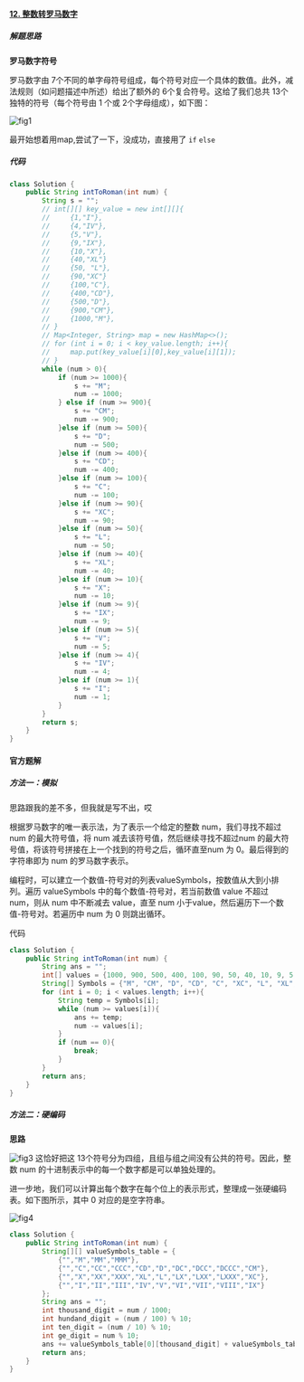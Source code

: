 #### [12. 整数转罗马数字](https://leetcode-cn.com/problems/integer-to-roman/)

##### 解题思路

**罗马数字符号**

罗马数字由 7个不同的单字母符号组成，每个符号对应一个具体的数值。此外，减法规则（如问题描述中所述）给出了额外的 6个复合符号。这给了我们总共 13个独特的符号（每个符号由 1 个或 2个字母组成），如下图：

![fig1](https://assets.leetcode-cn.com/solution-static/12/1.png)

最开始想着用map,尝试了一下，没成功，直接用了 `if`  `else` 

##### 代码

```java
class Solution {
    public String intToRoman(int num) {
        String s = "";
        // int[][] key_value = new int[][]{
        //     {1,"I"},
        //     {4,"IV"},
        //     {5,"V"},
        //     {9,"IX"},
        //     {10,"X"},
        //     {40,"XL"}
        //     {50, "L"},
        //     {90,"XC"}
        //     {100,"C"},
        //     {400,"CD"},
        //     {500,"D"},
        //     {900,"CM"},
        //     {1000,"M"},
        // }
        // Map<Integer, String> map = new HashMap<>();
        // for (int i = 0; i < key_value.length; i++){
        //     map.put(key_value[i][0],key_value[i][1]);
        // }
        while (num > 0){
            if (num >= 1000){
                s += "M";
                num -= 1000;
            } else if (num >= 900){
                s += "CM";
                num -= 900;
            }else if (num >= 500){
                s += "D";
                num -= 500;
            }else if (num >= 400){
                s += "CD";
                num -= 400;
            }else if (num >= 100){
                s += "C";
                num -= 100;
            }else if (num >= 90){
                s += "XC";
                num -= 90;
            }else if (num >= 50){
                s += "L";
                num -= 50;
            }else if (num >= 40){
                s += "XL";
                num -= 40;
            }else if (num >= 10){
                s += "X";
                num -= 10;
            }else if (num >= 9){
                s += "IX";
                num -= 9;
            }else if (num >= 5){
                s += "V";
                num -= 5;
            }else if (num >= 4){
                s += "IV";
                num -= 4;
            }else if (num >= 1){
                s += "I";
                num -= 1;
            }
        } 
        return s;
    }
}
```

#### 官方题解

##### 方法一：模拟

思路跟我的差不多，但我就是写不出，哎

根据罗马数字的唯一表示法，为了表示一个给定的整数 num，我们寻找不超过 num 的最大符号值，将 num 减去该符号值，然后继续寻找不超过num 的最大符号值，将该符号拼接在上一个找到的符号之后，循环直至num 为 0。最后得到的字符串即为 num 的罗马数字表示。

编程时，可以建立一个数值-符号对的列表valueSymbols，按数值从大到小排列。遍历 valueSymbols 中的每个数值-符号对，若当前数值 value 不超过 num，则从 num 中不断减去 value，直至 num 小于value，然后遍历下一个数值-符号对。若遍历中 num 为 0 则跳出循环。

代码

```java
class Solution {
    public String intToRoman(int num) {
        String ans = "";
        int[] values = {1000, 900, 500, 400, 100, 90, 50, 40, 10, 9, 5, 4, 1};
        String[] Symbols = {"M", "CM", "D", "CD", "C", "XC", "L", "XL", "X", "IX", "V", "IV", "I"};
        for (int i = 0; i < values.length; i++){
            String temp = Symbols[i];
            while (num >= values[i]){
                ans += temp;
                num -= values[i];
            }
            if (num == 0){
                break;
            }
        }
        return ans;
    }
}
```

##### 方法二：硬编码

**思路**

![fig3](https://assets.leetcode-cn.com/solution-static/12/1.png)
这恰好把这 13个符号分为四组，且组与组之间没有公共的符号。因此，整数 num 的十进制表示中的每一个数字都是可以单独处理的。

进一步地，我们可以计算出每个数字在每个位上的表示形式，整理成一张硬编码表。如下图所示，其中 0 对应的是空字符串。

![fig4](https://assets.leetcode-cn.com/solution-static/12/3.png)

```java
class Solution {
    public String intToRoman(int num) {
        String[][] valueSymbols_table = {
            {"","M","MM","MMM"},
            {"","C","CC","CCC","CD","D","DC","DCC","DCCC","CM"},
            {"","X","XX","XXX","XL","L","LX","LXX","LXXX","XC"},
            {"","I","II","III","IV","V","VI","VII","VIII","IX"}
        };
        String ans = "";
        int thousand_digit = num / 1000;
        int hundand_digit = (num / 100) % 10;
        int ten_digit = (num / 10) % 10;
        int ge_digit = num % 10;
        ans += valueSymbols_table[0][thousand_digit] + valueSymbols_table[1][hundand_digit] + valueSymbols_table[2][ten_digit] + valueSymbols_table[3][ge_digit];
        return ans;
    }
}
```

